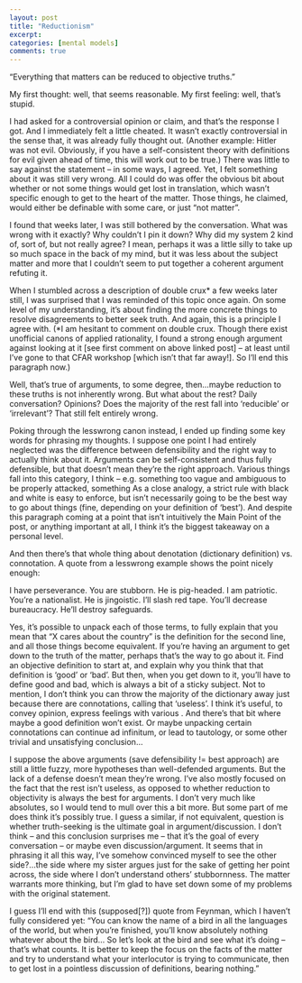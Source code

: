 ```yaml
---
layout: post
title: "Reductionism"
excerpt: 
categories: [mental models]
comments: true
---
```

“Everything that matters can be reduced to objective truths.”

My first thought: well, that seems reasonable.
My first feeling: well, that’s stupid.

I had asked for a controversial opinion or claim, and that’s the response I got. And I immediately felt a little cheated. It wasn’t exactly controversial in the sense that, it was already fully thought out. (Another example: Hitler was not evil. Obviously, if you have a self-consistent theory with definitions for evil given ahead of time, this will work out to be true.) There was little to say against the statement – in some ways, I agreed. Yet, I felt something about it was still very wrong. All I could do was offer the obvious bit about whether or not some things would get lost in translation, which wasn’t specific enough to get to the heart of the matter. Those things, he claimed, would either be definable with some care, or just “not matter”.

I found that weeks later, I was still bothered by the conversation. What was wrong with it exactly? Why couldn’t I pin it down? Why did my system 2 kind of, sort of, but not really agree? I mean, perhaps it was a little silly to take up so much space in the back of my mind, but it was less about the subject matter and more that I couldn’t seem to put together a coherent argument refuting it.

When I stumbled across a description of double crux* a few weeks later still, I was surprised that I was reminded of this topic once again. On some level of my understanding, it’s about finding the more concrete things to resolve disagreements to better seek truth. And again, this is a principle I agree with. (*I am hesitant to comment on double crux. Though there exist unofficial canons of applied rationality, I found a strong enough argument against looking at it [see first comment on above linked post] – at least until I’ve gone to that CFAR workshop [which isn’t that far away!]. So I’ll end this paragraph now.)

Well, that’s true of arguments, to some degree, then…maybe reduction to these truths is not inherently wrong. But what about the rest? Daily conversation? Opinions? Does the majority of the rest fall into ‘reducible’ or ‘irrelevant’? That still felt entirely wrong.

Poking through the lesswrong canon instead, I ended up finding some key words for phrasing my thoughts. I suppose one point I had entirely neglected was the difference between defensibility and the right way to actually think about it. Arguments can be self-consistent and thus fully defensible, but that doesn’t mean they’re the right approach. Various things fall into this category, I think – e.g. something too vague and ambiguous to be properly attacked, something  As a close analogy, a strict rule with black and white is easy to enforce, but isn’t necessarily going to be the best way to go about things (fine, depending on your definition of ‘best’). And despite this paragraph coming at a point that isn’t intuitively the Main Point of the post, or anything important at all, I think it’s the biggest takeaway on a personal level.

And then there’s that whole thing about denotation (dictionary definition) vs. connotation. A quote from a lesswrong example shows the point nicely enough:

I have perseverance. You are stubborn. He is pig-headed.
I am patriotic. You’re a nationalist. He is jingoistic.
I’ll slash red tape. You’ll decrease bureaucracy. He’ll destroy safeguards.

Yes, it’s possible to unpack each of those terms, to fully explain that you mean that “X cares about the country” is the definition for the second line, and all those things become equivalent. If you’re having an argument to get down to the truth of the matter, perhaps that’s the way to go about it. Find an objective definition to start at, and explain why you think that that definition is ‘good’ or ‘bad’. But then, when you get down to it, you’ll have to define good and bad, which is always a bit of a sticky subject. Not to mention, I don’t think you can throw the majority of the dictionary away just because there are connotations, calling that ‘useless’. I think it’s useful, to convey opinion, express feelings with various . And there’s that bit where maybe a good definition won’t exist. Or maybe unpacking certain connotations can continue ad infinitum, or lead to tautology, or some other trivial and unsatisfying conclusion…

I suppose the above arguments (save defensibility != best approach) are still a little fuzzy, more hypotheses than well-defended arguments. But the lack of a defense doesn’t mean they’re wrong. I’ve also mostly focused on the fact that the rest isn’t useless, as opposed to whether reduction to objectivity is always the best for arguments. I don’t very much like absolutes, so I would tend to mull over this a bit more. But some part of me does think it’s possibly true. I guess a similar, if not equivalent, question is whether truth-seeking is the ultimate goal in argument/discussion. I don’t think – and this conclusion surprises me – that it’s the goal of every conversation – or maybe even discussion/argument. It seems that in phrasing it all this way, I’ve somehow convinced myself to see the other side?…the side where my sister argues just for the sake of getting her point across, the side where I don’t understand others’ stubbornness. The matter warrants more thinking, but I’m glad to have set down some of my problems with the original statement.

I guess I’ll end with this (supposed[?]) quote from Feynman, which I haven’t fully considered yet: “You can know the name of a bird in all the languages of the world, but when you’re finished, you’ll know absolutely nothing whatever about the bird… So let’s look at the bird and see what it’s doing – that’s what counts. It is better to keep the focus on the facts of the matter and try to understand what your interlocutor is trying to communicate, then to get lost in a pointless discussion of definitions, bearing nothing.”

